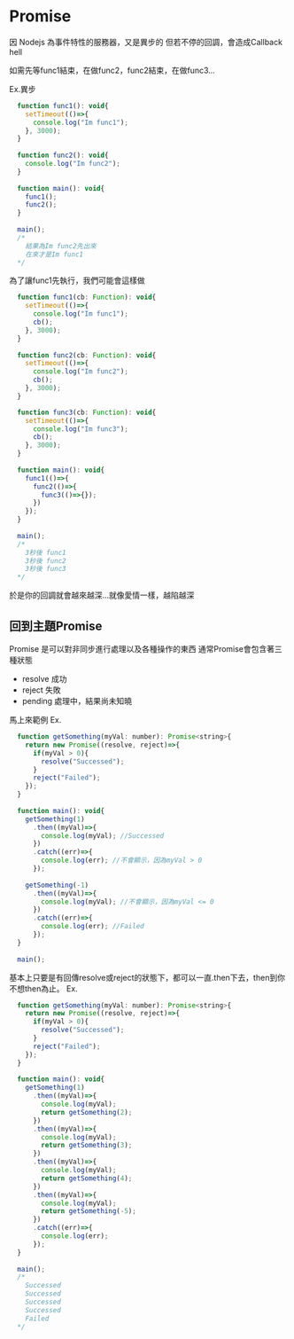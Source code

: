# Promise 

因 Nodejs 為事件特性的服務器，又是異步的
但若不停的回調，會造成Callback hell

如需先等func1結束，在做func2，func2結束，在做func3...

Ex.異步
```js
  function func1(): void{
    setTimeout(()=>{
      console.log("Im func1");
    }, 3000);
  }
  
  function func2(): void{
    console.log("Im func2");
  }
  
  function main(): void{
    func1();
    func2();
  }
  
  main(); 
  /*
    結果為Im func2先出來
    在來才是Im func1
  */
```

為了讓func1先執行，我們可能會這樣做
```js
  function func1(cb: Function): void{
    setTimeout(()=>{
      console.log("Im func1");
      cb();
    }, 3000);
  }
  
  function func2(cb: Function): void{
    setTimeout(()=>{
      console.log("Im func2");
      cb();
    }, 3000);
  }

  function func3(cb: Function): void{
    setTimeout(()=>{
      console.log("Im func3");
      cb();
    }, 3000);
  }
  
  function main(): void{
    func1(()=>{
      func2(()=>{
        func3(()=>{});
      })
    });
  }
  
  main(); 
  /*
    3秒後 func1
    3秒後 func2
    3秒後 func3
  */
```
於是你的回調就會越來越深...就像愛情一樣，越陷越深

## 回到主題Promise

Promise 是可以對非同步進行處理以及各種操作的東西
通常Promise會包含著三種狀態
- resolve 成功
- reject  失敗
- pending 處理中，結果尚未知曉

馬上來範例
Ex.
```js
  function getSomething(myVal: number): Promise<string>{
    return new Promise((resolve, reject)=>{
      if(myVal > 0){
        resolve("Successed");
      }
      reject("Failed");
    });
  }
  
  function main(): void{
    getSomething(1)
      .then((myVal)=>{
        console.log(myVal); //Successed
      })
      .catch((err)=>{
        console.log(err); //不會顯示，因為myVal > 0
      });
      
    getSomething(-1)
      .then((myVal)=>{
        console.log(myVal); //不會顯示，因為myVal <= 0
      })
      .catch((err)=>{
        console.log(err); //Failed
      });
  }
  
  main();
```

基本上只要是有回傳resolve或reject的狀態下，都可以一直.then下去，then到你不想then為止。
Ex.
```js
  function getSomething(myVal: number): Promise<string>{
    return new Promise((resolve, reject)=>{
      if(myVal > 0){
        resolve("Successed");
      }
      reject("Failed");
    });
  }
  
  function main(): void{
    getSomething(1)
      .then((myVal)=>{
        console.log(myVal);
        return getSomething(2);
      })
      .then((myVal)=>{
        console.log(myVal);
        return getSomething(3);
      })
      .then((myVal)=>{
        console.log(myVal); 
        return getSomething(4);
      })
      .then((myVal)=>{
        console.log(myVal);
        return getSomething(-5);
      })
      .catch((err)=>{
        console.log(err);
      });
  }
  
  main();
  /*
    Successed
    Successed
    Successed
    Successed
    Failed
  */
```
